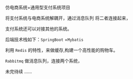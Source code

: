 仿电商系统+通用型支付系统项目 

将支付系统与电商系统解耦开，通过消息队列 将二者连接起来，

支付系统还可以对接其他的系统。

后端技术栈如下：`SpringBoot` +`Mybatis `

利用 `Redis` 的特性，来做缓存,构建一个高性能的购物车。

`Rabbitmq` 做消息队列，连接两个系统，

未完待续 ......
